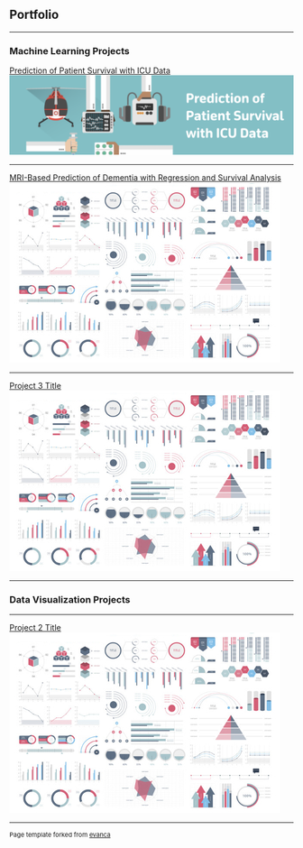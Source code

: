 ## Portfolio

---

### Machine Learning Projects 

[Prediction of Patient Survival with ICU Data](/patient_survival_ICU.md)
<img src="images/proj1_image.png?raw=true"/>

---
[MRI-Based Prediction of Dementia with Regression and Survival Analysis](/MRI_dementia_reg_analysis.md)
<img src="images/dummy_thumbnail.jpg?raw=true"/>

---
[Project 3 Title](http://example.com/)
<img src="images/dummy_thumbnail.jpg?raw=true"/>

---

### Data Visualization Projects


---

[Project 2 Title](/pdf/sample_presentation.pdf)
<img src="images/dummy_thumbnail.jpg?raw=true"/>

---
<p style="font-size:11px">Page template forked from <a href="https://github.com/evanca/quick-portfolio">evanca</a></p>
<!-- Remove above link if you don't want to attibute -->
